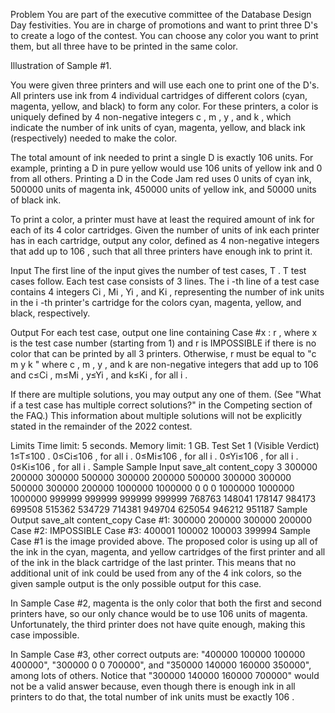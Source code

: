 Problem
You are part of the executive committee of the Database Design Day festivities. You are in charge of promotions and want to print three D's to create a logo of the contest. You can choose any color you want to print them, but all three have to be printed in the same color.

Illustration of Sample #1.

You were given three printers and will use each one to print one of the D's. All printers use ink from 4
individual cartridges of different colors (cyan, magenta, yellow, and black) to form any color. For these printers, a color is uniquely defined by 4
non-negative integers c
, m
, y
, and k
, which indicate the number of ink units of cyan, magenta, yellow, and black ink (respectively) needed to make the color.

The total amount of ink needed to print a single D is exactly 106
units. For example, printing a D in pure yellow would use 106
units of yellow ink and 0
from all others. Printing a D in the Code Jam red uses 0
units of cyan ink, 500000
units of magenta ink, 450000
units of yellow ink, and 50000
units of black ink.

To print a color, a printer must have at least the required amount of ink for each of its 4
color cartridges. Given the number of units of ink each printer has in each cartridge, output any color, defined as 4
non-negative integers that add up to 106
, such that all three printers have enough ink to print it.

Input
The first line of the input gives the number of test cases, T
. T
test cases follow. Each test case consists of 3
lines. The i
-th line of a test case contains 4
integers Ci
, Mi
, Yi
, and Ki
, representing the number of ink units in the i
-th printer's cartridge for the colors cyan, magenta, yellow, and black, respectively.

Output
For each test case, output one line containing Case #x
: r
, where x
is the test case number (starting from 1) and r
is IMPOSSIBLE if there is no color that can be printed by all 3
printers. Otherwise, r
must be equal to "c
m
y
k
" where c
, m
, y
, and k
are non-negative integers that add up to 106
and c≤Ci
, m≤Mi
, y≤Yi
, and k≤Ki
, for all i
.

If there are multiple solutions, you may output any one of them. (See "What if a test case has multiple correct solutions?" in the Competing section of the FAQ.) This information about multiple solutions will not be explicitly stated in the remainder of the 2022 contest.

Limits
Time limit: 5 seconds.
Memory limit: 1 GB.
Test Set 1 (Visible Verdict)
1≤T≤100
.
0≤Ci≤106
, for all i
.
0≤Mi≤106
, for all i
.
0≤Yi≤106
, for all i
.
0≤Ki≤106
, for all i
.
Sample
Sample Input
save_alt
content_copy
3
300000 200000 300000 500000
300000 200000 500000 300000
300000 500000 300000 200000
1000000 1000000 0 0
0 1000000 1000000 1000000
999999 999999 999999 999999
768763 148041 178147 984173
699508 515362 534729 714381
949704 625054 946212 951187
Sample Output
save_alt
content_copy
Case #1: 300000 200000 300000 200000
Case #2: IMPOSSIBLE
Case #3: 400001 100002 100003 399994
Sample Case #1 is the image provided above. The proposed color is using up all of the ink in the cyan, magenta, and yellow cartridges of the first printer and all of the ink in the black cartridge of the last printer. This means that no additional unit of ink could be used from any of the 4
ink colors, so the given sample output is the only possible output for this case.

In Sample Case #2, magenta is the only color that both the first and second printers have, so our only chance would be to use 106
units of magenta. Unfortunately, the third printer does not have quite enough, making this case impossible.

In Sample Case #3, other correct outputs are: "400000 100000 100000 400000", "300000 0 0 700000", and "350000 140000 160000 350000", among lots of others. Notice that "300000 140000 160000 700000" would not be a valid answer because, even though there is enough ink in all printers to do that, the total number of ink units must be exactly 106
.
